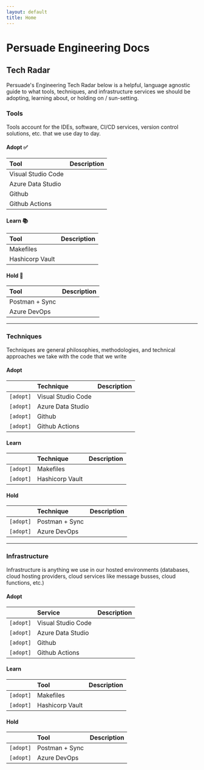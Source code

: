 ```yaml
---
layout: default
title: Home
---
```


# Persuade Engineering Docs

## Tech Radar

Persuade's Engineering Tech Radar below is a helpful, language agnostic guide to what tools, techniques, and infrastructure services we should be adopting, learning about, or holding on / sun-setting. 


### Tools
Tools account for the IDEs, software, CI/CD services, version control solutions, etc. that we use day to day.
#### **Adopt** ✅

| Tool              | Description |
|:------------------|:------------|
| Visual Studio Code |   |
| Azure Data Studio  |   |
| Github             |   |
| Github Actions     |   |


#### **Learn** 📚
| Tool              | Description |
|:------------------|:------------|
| Makefiles         |   |
| Hashicorp Vault   |   |


#### **Hold** 🛑
| Tool              | Description |
|:------------------|:------------|
| Postman + Sync    |   |
| Azure DevOps      |   |

---------
### Techniques
Techniques are general philosophies, methodologies, and technical approaches we take with the code that we write
#### Adopt

|           | Technique              | Description |
|:----------|:------------------|:------------|
| `[adopt]` | Visual Studio Code |   |
| `[adopt]` | Azure Data Studio  |   |
| `[adopt]` | Github             |   |
| `[adopt]` | Github Actions     |   |

#### Learn
|           | Technique              | Description |
|:----------|:------------------|:------------|
| `[adopt]` | Makefiles         |   |
| `[adopt]` | Hashicorp Vault   |   |

#### Hold
|           | Technique              | Description |
|:----------|:------------------|:------------|
| `[adopt]` | Postman + Sync    |   |
| `[adopt]` | Azure DevOps      |   |

---------
### Infrastructure
Infrastructure is anything we use in our hosted environments (databases, cloud hosting providers, cloud services like message busses, cloud functions, etc.)
#### Adopt

|           | Service              | Description |
|:----------|:------------------|:------------|
| `[adopt]` | Visual Studio Code |   |
| `[adopt]` | Azure Data Studio  |   |
| `[adopt]` | Github             |   |
| `[adopt]` | Github Actions     |   |

#### Learn
|           | Tool              | Description |
|:----------|:------------------|:------------|
| `[adopt]` | Makefiles         |   |
| `[adopt]` | Hashicorp Vault   |   |

#### Hold
|           | Tool              | Description |
|:----------|:------------------|:------------|
| `[adopt]` | Postman + Sync    |   |
| `[adopt]` | Azure DevOps      |   |